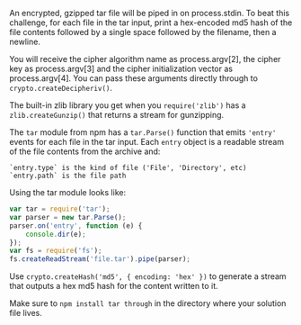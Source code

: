 An encrypted, gzipped tar file will be piped in on process.stdin. To beat this
challenge, for each file in the tar input, print a hex-encoded md5 hash of the
file contents followed by a single space followed by the filename, then a
newline.

You will receive the cipher algorithm name as process.argv[2], the cipher key as
process.argv[3] and the cipher initialization vector as process.argv[4].
You can pass these arguments directly through to
`crypto.createDecipheriv()`.

The built-in zlib library you get when you `require('zlib')` has a
`zlib.createGunzip()` that returns a stream for gunzipping.

The `tar` module from npm has a `tar.Parse()` function that emits `'entry'`
events for each file in the tar input. Each `entry` object is a readable stream
of the file contents from the archive and:

    `entry.type` is the kind of file ('File', 'Directory', etc)
    `entry.path` is the file path

Using the tar module looks like:

```js
var tar = require('tar');
var parser = new tar.Parse();
parser.on('entry', function (e) {
    console.dir(e);
});
var fs = require('fs');
fs.createReadStream('file.tar').pipe(parser);
```

Use `crypto.createHash('md5', { encoding: 'hex' })` to generate a stream that
outputs a hex md5 hash for the content written to it.

Make sure to `npm install tar through` in the directory where your solution
file lives.

